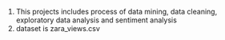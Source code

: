 1. This projects includes process of data mining, data cleaning, exploratory data analysis and sentiment analysis
2. dataset is zara_views.csv